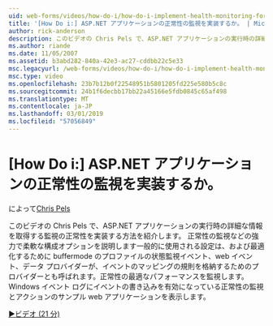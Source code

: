 ```yaml
---
uid: web-forms/videos/how-do-i/how-do-i-implement-health-monitoring-for-an-aspnet-application
title: '[How Do i:] ASP.NET アプリケーションの正常性の監視を実装するか。 | Microsoft Docs'
author: rick-anderson
description: このビデオの Chris Pels で、ASP.NET アプリケーションの実行時の詳細な情報を取得する監視の正常性を実装する方法を紹介します。 強力な学習としています.
ms.author: riande
ms.date: 11/05/2007
ms.assetid: b3abd282-840a-42e3-ac27-cddbb22c5e33
msc.legacyurl: /web-forms/videos/how-do-i/how-do-i-implement-health-monitoring-for-an-aspnet-application
msc.type: video
ms.openlocfilehash: 23b7b12b0f22548951b5801205fd225e580b5c8c
ms.sourcegitcommit: 24b1f6decbb17bb22a45166e5fdb0845c65af498
ms.translationtype: MT
ms.contentlocale: ja-JP
ms.lasthandoff: 03/01/2019
ms.locfileid: "57056849"
---
```

<a name="how-do-i--implement-health-monitoring-for-an-aspnet-application"></a>[How Do i:] ASP.NET アプリケーションの正常性の監視を実装するか。
====================
によって[Chris Pels](https://twitter.com/chrispels)

このビデオの Chris Pels で、ASP.NET アプリケーションの実行時の詳細な情報を取得する監視の正常性を実装する方法を紹介します。 正常性の監視などの強力で柔軟な構成オプションを説明します一般的に使用される設定は、および最適化するために buffermode のプロファイルの状態監視イベント、web イベント、データ プロバイダーが、イベントのマッピングの規則を格納するためのプロバイダーとも呼ばれます。正常性の最適なパフォーマンスを監視します。 Windows イベント ログにイベントの書き込みを有効になっている正常性の監視とアクションのサンプル web アプリケーションを表示します。

[&#9654;ビデオ (21 分)](https://channel9.msdn.com/Blogs/ASP-NET-Site-Videos/how-do-i-implement-health-monitoring-for-an-aspnet-application)
